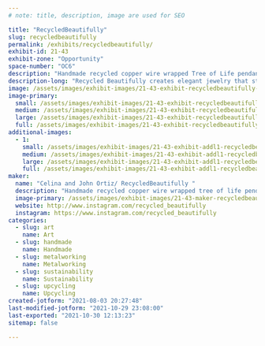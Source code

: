```yaml
---
# note: title, description, image are used for SEO

title: "RecycledBeautifully"
slug: recycledbeautifully
permalink: /exhibits/recycledbeautifully/
exhibit-id: 21-43
exhibit-zone: "Opportunity"
space-number: "OC6"
description: "Handmade recycled copper wire wrapped Tree of Life pendants"
description-long: "Recycled Beautifully creates elegant jewelry that starts as garbage. Celina Ortiz and her husband find discarded television sets and deconstruct them, removing the copper and aluminum wire in the process. With this valuable material in hand, they wrap the material around stone pendants in a tree-like design. The wire spans the width of the teardrop and oval forms, framing them with delicate branches that electrifyingly extend and wrap around the stone."
image: /assets/images/exhibit-images/21-43-exhibit-recycledbeautifully-f87be30c-6435-4694-918e-6929301105e2-large.jpeg
image-primary: 
  small: /assets/images/exhibit-images/21-43-exhibit-recycledbeautifully-f87be30c-6435-4694-918e-6929301105e2-small.jpeg
  medium: /assets/images/exhibit-images/21-43-exhibit-recycledbeautifully-f87be30c-6435-4694-918e-6929301105e2-medium.jpeg
  large: /assets/images/exhibit-images/21-43-exhibit-recycledbeautifully-f87be30c-6435-4694-918e-6929301105e2-large.jpeg
  full: /assets/images/exhibit-images/21-43-exhibit-recycledbeautifully-f87be30c-6435-4694-918e-6929301105e2-full.jpeg
additional-images: 
  - 1:
    small: /assets/images/exhibit-images/21-43-exhibit-addl1-recycledbeautifully-b243a259-4e3d-4606-b220-4fb6126d5f1d-small.jpeg
    medium: /assets/images/exhibit-images/21-43-exhibit-addl1-recycledbeautifully-b243a259-4e3d-4606-b220-4fb6126d5f1d-medium.jpeg
    large: /assets/images/exhibit-images/21-43-exhibit-addl1-recycledbeautifully-b243a259-4e3d-4606-b220-4fb6126d5f1d-large.jpeg
    full: /assets/images/exhibit-images/21-43-exhibit-addl1-recycledbeautifully-b243a259-4e3d-4606-b220-4fb6126d5f1d-full.jpeg
maker: 
  name: "Celina and John Ortiz/ RecycledBeautifully "
  description: "Handmade recycled copper wire wrapped tree of life pendants."
  image-primary: /assets/images/exhibit-images/21-43-maker-recycledbeautifully-7e0dbf7d-2ba8-47a2-b64b-7f8301961f37-medium.jpeg
  website: http://www.instagram.com/recycled_beautifully
  instagram: https://www.instagram.com/recycled_beautifully
categories: 
  - slug: art
    name: Art
  - slug: handmade
    name: Handmade
  - slug: metalworking
    name: Metalworking
  - slug: sustainability
    name: Sustainability
  - slug: upcycling
    name: Upcycling
created-jotform: "2021-08-03 20:27:48"
last-modified-jotform: "2021-10-29 23:08:00"
last-exported: "2021-10-30 12:13:23"
sitemap: false

---
```

